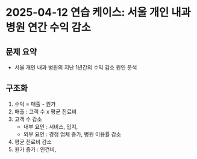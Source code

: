 # 2025-04-12 연습 케이스: 서울 개인 내과 병원 연간 수익 감소

## 문제 요약
- 서울 개인 내과 병원의 지난 1년간의 수익 감소 원인 분석

## 구조화
1. 수익 = 매출 - 원가
2. 매출 : 고객 수 x 평균 진료비
3. 고객 수 감소
   - 내부 요인 : 서비스, 입지, 
   - 외부 요인 : 경쟁 업체 증가, 병원 이용률 감소
4. 평균 진료비 감소 
5. 원가 증가 : 인건비,
